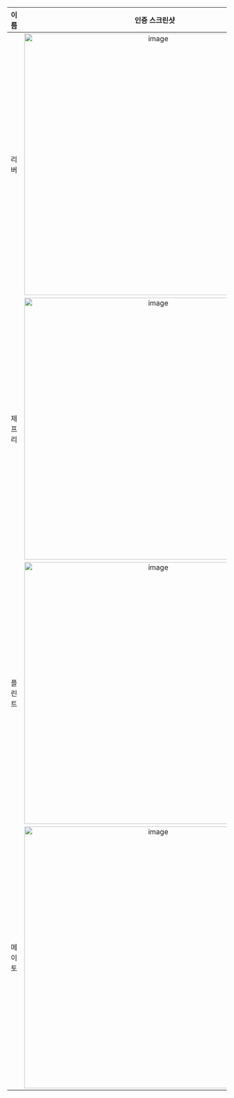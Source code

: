 | **이름** | **인증 스크린샷** |
|:--------:|:-----------------:|
| 리버   | <img width="600" alt="image" src="https://github.com/user-attachments/assets/0d05885c-0bb3-4d81-b71a-a173b2de0588" /> |
| 제프리 | <img width="600" alt="image" src="https://github.com/user-attachments/assets/86180859-a095-4fa5-a589-fbd2a05e6575" /> |
| 플린트 | <img width="600" alt="image" src="https://github.com/user-attachments/assets/895bd9a0-9fb1-4064-a519-3832ab54240f" /> |
| 메이토 | <img width="600" alt="image" src="https://github.com/user-attachments/assets/2666e77a-4a99-463e-be37-f82e850e1498" />|
